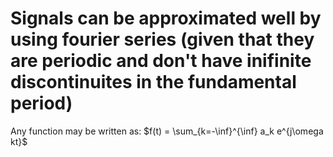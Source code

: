 # Signals can be approximated well by using fourier series (given that they are periodic and don't have inifinite discontinuites in the fundamental period)
Any function may be written as:
$f(t) = \sum_{k=-\inf}^{\inf} a_k e^{j\omega kt}$
